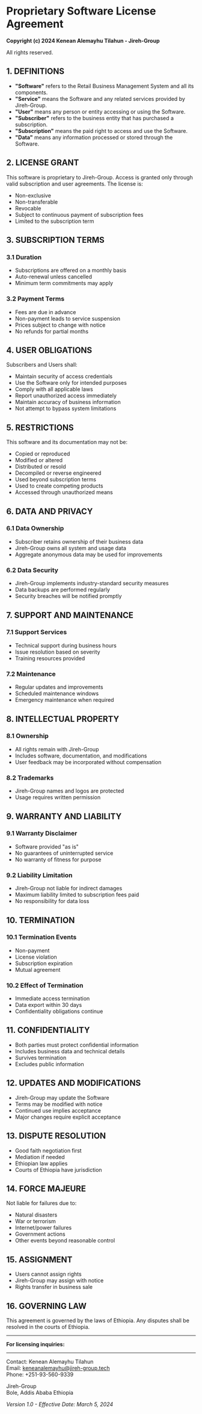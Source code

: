 # Proprietary Software License Agreement

**Copyright (c) 2024 Kenean Alemayhu Tilahun - Jireh-Group**

All rights reserved.

## 1. DEFINITIONS
- **"Software"** refers to the Retail Business Management System and all its components.
- **"Service"** means the Software and any related services provided by Jireh-Group.
- **"User"** means any person or entity accessing or using the Software.
- **"Subscriber"** refers to the business entity that has purchased a subscription.
- **"Subscription"** means the paid right to access and use the Software.
- **"Data"** means any information processed or stored through the Software.

## 2. LICENSE GRANT
This software is proprietary to Jireh-Group. Access is granted only through valid subscription and user agreements. The license is:
- Non-exclusive
- Non-transferable
- Revocable
- Subject to continuous payment of subscription fees
- Limited to the subscription term

## 3. SUBSCRIPTION TERMS
### 3.1 Duration
- Subscriptions are offered on a monthly basis
- Auto-renewal unless cancelled
- Minimum term commitments may apply

### 3.2 Payment Terms
- Fees are due in advance
- Non-payment leads to service suspension
- Prices subject to change with notice
- No refunds for partial months

## 4. USER OBLIGATIONS
Subscribers and Users shall:
- Maintain security of access credentials
- Use the Software only for intended purposes
- Comply with all applicable laws
- Report unauthorized access immediately
- Maintain accuracy of business information
- Not attempt to bypass system limitations

## 5. RESTRICTIONS
This software and its documentation may not be:
- Copied or reproduced
- Modified or altered
- Distributed or resold
- Decompiled or reverse engineered
- Used beyond subscription terms
- Used to create competing products
- Accessed through unauthorized means

## 6. DATA AND PRIVACY
### 6.1 Data Ownership
- Subscriber retains ownership of their business data
- Jireh-Group owns all system and usage data
- Aggregate anonymous data may be used for improvements

### 6.2 Data Security
- Jireh-Group implements industry-standard security measures
- Data backups are performed regularly
- Security breaches will be notified promptly

## 7. SUPPORT AND MAINTENANCE
### 7.1 Support Services
- Technical support during business hours
- Issue resolution based on severity
- Training resources provided

### 7.2 Maintenance
- Regular updates and improvements
- Scheduled maintenance windows
- Emergency maintenance when required

## 8. INTELLECTUAL PROPERTY
### 8.1 Ownership
- All rights remain with Jireh-Group
- Includes software, documentation, and modifications
- User feedback may be incorporated without compensation

### 8.2 Trademarks
- Jireh-Group names and logos are protected
- Usage requires written permission

## 9. WARRANTY AND LIABILITY
### 9.1 Warranty Disclaimer
- Software provided "as is"
- No guarantees of uninterrupted service
- No warranty of fitness for purpose

### 9.2 Liability Limitation
- Jireh-Group not liable for indirect damages
- Maximum liability limited to subscription fees paid
- No responsibility for data loss

## 10. TERMINATION
### 10.1 Termination Events
- Non-payment
- License violation
- Subscription expiration
- Mutual agreement

### 10.2 Effect of Termination
- Immediate access termination
- Data export within 30 days
- Confidentiality obligations continue

## 11. CONFIDENTIALITY
- Both parties must protect confidential information
- Includes business data and technical details
- Survives termination
- Excludes public information

## 12. UPDATES AND MODIFICATIONS
- Jireh-Group may update the Software
- Terms may be modified with notice
- Continued use implies acceptance
- Major changes require explicit acceptance

## 13. DISPUTE RESOLUTION
- Good faith negotiation first
- Mediation if needed
- Ethiopian law applies
- Courts of Ethiopia have jurisdiction

## 14. FORCE MAJEURE
Not liable for failures due to:
- Natural disasters
- War or terrorism
- Internet/power failures
- Government actions
- Other events beyond reasonable control

## 15. ASSIGNMENT
- Users cannot assign rights
- Jireh-Group may assign with notice
- Rights transfer in business sale

## 16. GOVERNING LAW
This agreement is governed by the laws of Ethiopia. Any disputes shall be resolved in the courts of Ethiopia.

---

**For licensing inquiries:**  

---

Contact: Kenean Alemayhu Tilahun  
Email: keneanalemayhu@jireh-group.tech  
Phone: +251-93-560-9339

Jireh-Group  
Bole, Addis Ababa
Ethiopia

*Version 1.0 - Effective Date: March 5, 2024*
